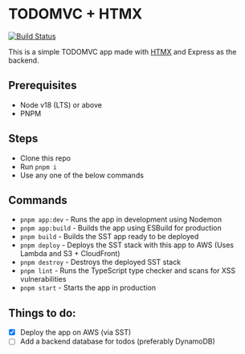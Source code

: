 # TODOMVC + HTMX

[![Build Status](https://github.com/ryands17/htmx-todomvc/actions/workflows/build.yaml/badge.svg)](https://github.com/ryands17/htmx-todomvc/actions/workflows/build.yaml)

This is a simple TODOMVC app made with [HTMX](https://htmx.org/) and Express as the backend.

## Prerequisites

- Node v18 (LTS) or above
- PNPM

## Steps

- Clone this repo
- Run `pnpm i`
- Use any one of the below commands

## Commands

- `pnpm app:dev` - Runs the app in development using Nodemon
- `pnpm app:build` - Builds the app using ESBuild for production
- `pnpm build` - Builds the SST app ready to be deployed
- `pnpm deploy` - Deploys the SST stack with this app to AWS (Uses Lambda and S3 + CloudFront)
- `pnpm destroy` - Destroys the deployed SST stack
- `pnpm lint` - Runs the TypeScript type checker and scans for XSS vulnerabilities
- `pnpm start` - Starts the app in production

## Things to do:

- [x] Deploy the app on AWS (via SST)
- [ ] Add a backend database for todos (preferably DynamoDB)
